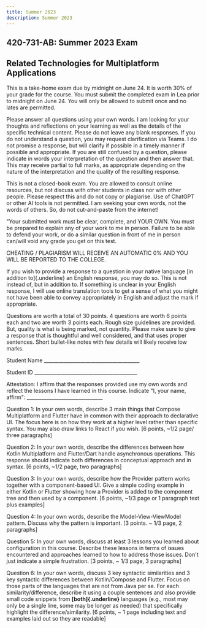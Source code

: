 ```yaml
---
title: Summer 2023
description: Summer 2023
---
```


## 420-731-AB: Summer 2023 Exam

## Related Technologies for Multiplatform Applications

This is a take-home exam due by midnight on June 24. It is worth 30% of
your grade for the course. You must submit the completed exam in Lea
prior to midnight on June 24. You will only be allowed to submit once
and no lates are permitted.

Please answer all questions using your own words. I am looking for your
thoughts and reflections on your learning as well as the details of the
specific technical content. Please do not leave any blank responses. If
you do not understand a question, you may request clarification via
Teams. I do not promise a response, but will clarify if possible in a
timely manner if possible and appropriate. If you are still confused by
a question, please indicate in words your interpretation of the question
and then answer that. This may receive partial to full marks, as
appropriate depending on the nature of the interpretation and the
quality of the resulting response.

This is not a closed-book exam. You are allowed to consult online
resources, but not discuss with other students in class nor with other
people. Please respect this and do not copy or plagiarise. Use of
ChatGPT or other AI tools is not permitted. I am seeking your own words,
not the words of others. So, do not cut-and-paste from the internet!

\"Your submitted work must be clear, complete, and YOUR OWN. You must be
prepared to explain any of your work to me in person. Failure to be able
to defend your work, or do a similar question in front of me in person
can/will void any grade you get on this test.

CHEATING / PLAGIARISM WILL RECEIVE AN AUTOMATIC 0% AND YOU WILL BE
REPORTED TO THE COLLEGE.

If you wish to provide a response to a question in your native language
[in addition to]{.underline} an English response, you may do so. This is
not instead of, but in addition to. If something is unclear in your
English response, I will use online translation tools to get a sense of
what you might not have been able to convey appropriately in English and
adjust the mark if appropriate.

Questions are worth a total of 30 points. 4 questions are worth 6 points
each and two are worth 3 points each. Rough size guidelines are
provided. But, quality is what is being marked, not quantity. Please
make sure to give a response that is thoughtful and well considered, and
that uses proper sentences. Short bullet-like notes with few details
will likely receive low marks.

Student Name
\_\_\_\_\_\_\_\_\_\_\_\_\_\_\_\_\_\_\_\_\_\_\_\_\_\_\_\_\_\_\_\_\_\_\_\_\_\_\_

Student ID
\_\_\_\_\_\_\_\_\_\_\_\_\_\_\_\_\_\_\_\_\_\_\_\_\_\_\_\_\_\_\_\_\_\_\_\_\_\_\_\_\_\_

Attestation: I affirm that the responses provided use my own words and
reflect the lessons I have learned in this course. Indicate "I, your
name, affirm":
\_\_\_\_\_\_\_\_\_\_\_\_\_\_\_\_\_\_\_\_\_\_\_\_\_\_\_\_\_\_\_

Question 1: In your own words, describe 3 main things that Compose
Multiplatform and Flutter have in common with their approach to
declarative UI. The focus here is on how they work at a higher level
rather than specific syntax. You may also draw links to React if you
wish. \[6 points, \~1/2 page/ three paragraphs\]

Question 2: In your own words, describe the differences between how
Kotlin Multiplatform and Flutter/Dart handle asynchronous operations.
This response should indicate both differences in conceptual approach
and in syntax. \[6 points, \~1/2 page, two paragraphs\]

Question 3: In your own words, describe how the Provider pattern works
together with a component-based UI. Give a simple coding example in
either Kotlin or Flutter showing how a Provider is added to the
component tree and then used by a component. \[6 points, \~1/3 page or 1
paragraph text plus examples\]

Question 4: In your own words, describe the Model-View-ViewModel
pattern. Discuss why the pattern is important. \[3 points. \~ 1/3 page,
2 paragraphs\]

Question 5: In your own words, discuss at least 3 lessons you learned
about configuration in this course. Describe these lessons in terms of
issues encountered and approaches learned to how to address those
issues. Don't just indicate a simple frustration. \[3 points, \~ 1/3
page, 3 paragraphs\]

­Question 6: In your own words, discuss 3 key syntactic similarities and
3 key syntactic differences between Kotlin/Compose and Flutter. Focus on
those parts of the languages that are not from Java per se. For each
similarity/difference, describe it using a couple sentences and also
provide small code snippets from **[both]{.underline}** languages (e.g.,
most may only be a single line, some may be longer as needed) that
specifically highlight the difference/similarity. \[6 points, \~ 1 page
including text and examples laid out so they are readable\]
